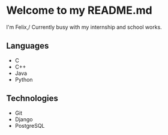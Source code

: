 # Welcome to my README.md

I'm Felix,/
Currently busy with my internship and school works.

## Languages
- C
- C++
- Java
- Python

## Technologies
- Git
- Django
- PostgreSQL
